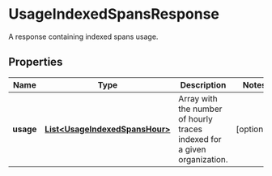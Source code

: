

# UsageIndexedSpansResponse

A response containing indexed spans usage.

## Properties

Name | Type | Description | Notes
------------ | ------------- | ------------- | -------------
**usage** | [**List&lt;UsageIndexedSpansHour&gt;**](UsageIndexedSpansHour.md) | Array with the number of hourly traces indexed for a given organization. |  [optional]



